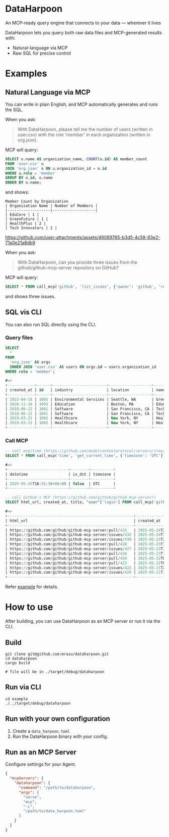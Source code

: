 # DataHarpoon

An MCP-ready query engine that connects to your data — wherever it lives

DataHarpoon lets you query both raw data files and MCP-generated results with:
* Natural-language via MCP
* Raw SQL for precise control

# Examples

## Natural Language via MCP

You can write in plain English, and MCP automatically generates and runs the SQL.

When you ask:

> With DataHarpoon, please tell me the number of users (written in user.csv) with the role 'member' in each organization (written in org.json).

MCP will query:

```sql
SELECT o.name AS organization_name, COUNT(u.id) AS member_count
FROM 'user.csv' u
JOIN 'org.json' o ON u.organization_id = o.id
WHERE u.role = 'member'
GROUP BY o.id, o.name
ORDER BY o.name;
```

and shows:

```
Member Count by Organization
| Organization Name | Number of Members |
|-------------------|-------------------|
| EduCore | 1 |
| GreenFuture | 1 |
| HealthPlus | 2 |
| Tech Innovators | 2 |
```

https://github.com/user-attachments/assets/46089765-b3d5-4c58-83e2-71a0e21a8db9

When you ask:

> With DataHarpoon, can you provide three issues from the github/github-mcp-server repository on GitHub?

MCP will query:
```sql
SELECT * FROM call_mcp('github', 'list_issues', {'owner': 'github', 'repo': 'github-mcp-server', 'perPage': 3}) LIMIT 3
```

and shows three issues.

## SQL vis CLI

You can also run SQL directly using the CLI.

### Query files

```sql
SELECT 
  *
FROM
  'org.json' AS orgs 
  INNER JOIN 'user.csv' AS users ON orgs.id = users.organization_id
WHERE role = 'member';

#=>
+------------+------+------------------------+-------------------+-----------------+----+-----------------+------------+------------------------+------------+--------+
| created_at | id   | industry               | location          | name            | id | organization_id | user_name  | email                  | join_date  | role   |
+------------+------+------------------------+-------------------+-----------------+----+-----------------+------------+------------------------+------------+--------+
| 2022-04-18 | 1005 | Environmental Services | Seattle, WA       | GreenFuture     | 9  | 1005            | raj_kumar  | raj.kumar@example.com  | 2025-03-12 | member |
| 2020-11-10 | 1003 | Education              | Boston, MA        | EduCore         | 8  | 1003            | lisa_chan  | lisa.chan@example.com  | 2025-03-09 | member |
| 2018-06-12 | 1001 | Software               | San Francisco, CA | Tech Innovators | 1  | 1001            | john_doe   | john.doe@example.com   | 2025-01-15 | member |
| 2018-06-12 | 1001 | Software               | San Francisco, CA | Tech Innovators | 6  | 1001            | nina_patel | nina.patel@example.com | 2025-03-05 | member |
| 2019-03-21 | 1002 | Healthcare             | New York, NY      | HealthPlus      | 3  | 1002            | alice_wong | alice.wong@example.com | 2025-02-02 | member |
| 2019-03-21 | 1002 | Healthcare             | New York, NY      | HealthPlus      | 5  | 1002            | chris_lee  | chris.lee@example.com  | 2025-03-01 | member |
+------------+------+------------------------+-------------------+-----------------+----+-----------------+------------+------------------------+------------+--------+

```

### Call MCP

```sql
-- call mcp/time (https://github.com/modelcontextprotocol/servers/tree/main/src/time)
SELECT * FROM call_mcp('time', 'get_current_time', {'timezone': 'UTC'});

#=>
+---------------------------+--------+----------+
| datetime                  | is_dst | timezone |
+---------------------------+--------+----------+
| 2025-05-25T16:31:38+00:00 | false  | UTC      |
+---------------------------+--------+----------+
```

```sql
-- call GitHub's MCP (https://github.com/github/github-mcp-server/)
SELECT html_url, created_at, title, "user"['login'] FROM call_mcp('github', 'list_issues', {'owner': 'github', 'repo': 'github-mcp-server', 'perPage': 10});

#=>
+--------------------------------------------------------+----------------------+---------------------------------------------------------------------------------------+-----------------------+
| html_url                                               | created_at           | title                                                                                 | tmp_table.user[login] |
+--------------------------------------------------------+----------------------+---------------------------------------------------------------------------------------+-----------------------+
| https://github.com/github/github-mcp-server/pull/433   | 2025-05-24T20:08:41Z | github-mcp-server with Claude Code not working                                        | aryasoni98            |
| https://github.com/github/github-mcp-server/issues/432 | 2025-05-24T18:34:33Z | Repository Access Management                                                          | dschmag               |
| https://github.com/github/github-mcp-server/issues/430 | 2025-05-23T21:29:40Z | Pagination not working well                                                           | SamMorrowDrums        |
| https://github.com/github/github-mcp-server/pull/428   | 2025-05-23T11:35:31Z | Add opt-in filtering for content from users without push access                       | Copilot               |
| https://github.com/github/github-mcp-server/issues/427 | 2025-05-23T11:35:21Z | Add an opt-in way to limit issue, comment and PR input from users without push access | SamMorrowDrums        |
| https://github.com/github/github-mcp-server/pull/426   | 2025-05-23T10:45:44Z | [WIP] Invisible character filtering                                                   | Copilot               |
| https://github.com/github/github-mcp-server/pull/424   | 2025-05-22T08:24:28Z | Add ability to manage and list starred repositories                                   | LukasPoque            |
| https://github.com/github/github-mcp-server/pull/423   | 2025-05-22T06:25:56Z | feat: Add mark_pr_ready_for_review tool                                               | efouts                |
| https://github.com/github/github-mcp-server/issues/422 | 2025-05-21T23:24:05Z | Support completions for GH resources                                                  | connor4312            |
| https://github.com/github/github-mcp-server/issues/420 | 2025-05-21T11:36:50Z | Failed API calls should not be failures, not errors                                   | SamMorrowDrums        |
+--------------------------------------------------------+----------------------+---------------------------------------------------------------------------------------+-----------------------+
```

Refer [example](./example) for details.

# How to use

After building, you can use DataHarpoon as an MCP server or run it via the CLI.

## Build

```shell
git clone git@github.com:mrasu/dataharpoon.git
cd dataharpoon
cargo build

# file will be in ./target/debug/dataharpoon
```

## Run via CLI

```shell
cd example
./../target/debug/dataharpoon
```

## Run with your own configuration

1. Create a `data_harpoon.toml`
2. Run the DataHarpoon binary with your config.

## Run as an MCP Server

Configure settings for your Agent.

```json
{
  "mcpServers": {
    "dataharpoon": {
      "command": "/path/to/dataharpoon",
      "args": [
        "serve",
        "mcp",
        "-c",
        "/path/to/data_harpoon.toml"
      ]
    }
  }
}
```
